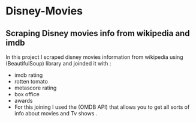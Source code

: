 # Disney-Movies
## Scraping Disney movies info from wikipedia and imdb 
In this project I scraped disney movies information from wikipedia using
(BeautifulSoup) library and joinded it with :
- imdb rating 
- rotten tomato
- metascore rating
- box office 
- awards
- For this joining I used the (OMDB API) that allows you to get all sorts of info about movies and Tv shows .

